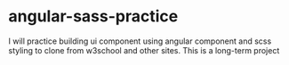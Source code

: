 # angular-sass-practice
I will practice building ui component using angular component and scss styling to clone from w3school and other sites. This is a long-term project
